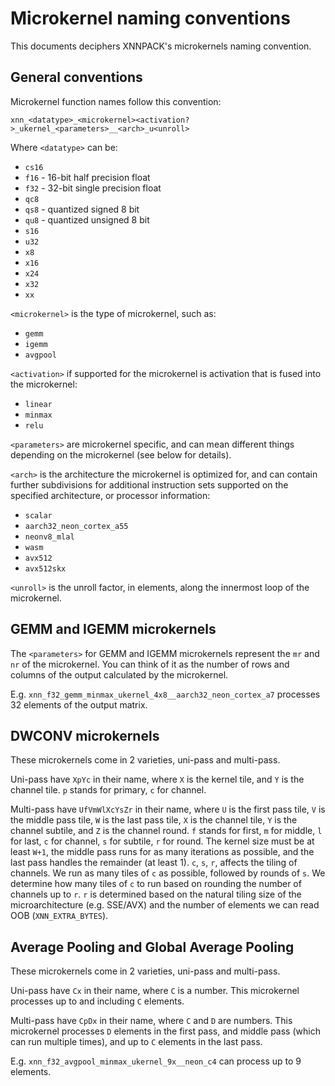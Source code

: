 # Microkernel naming conventions

This documents deciphers XNNPACK's microkernels naming convention.

## General conventions

Microkernel function names follow this convention:

`xnn_<datatype>_<microkernel><activation?>_ukernel_<parameters>__<arch>_u<unroll>`

Where `<datatype>` can be:

-   `cs16`
-   `f16` - 16-bit half precision float
-   `f32` - 32-bit single precision float
-   `qc8`
-   `qs8` - quantized signed 8 bit
-   `qu8` - quantized unsigned 8 bit
-   `s16`
-   `u32`
-   `x8`
-   `x16`
-   `x24`
-   `x32`
-   `xx`

`<microkernel>` is the type of microkernel, such as:

-   `gemm`
-   `igemm`
-   `avgpool`

`<activation>` if supported for the microkernel is activation that is fused into
the microkernel:

-   `linear`
-   `minmax`
-   `relu`

`<parameters>` are microkernel specific, and can mean different things depending
on the microkernel (see below for details).

`<arch>` is the architecture the microkernel is optimized for, and can contain
further subdivisions for additional instruction sets supported on the specified
architecture, or processor information:

-   `scalar`
-   `aarch32_neon_cortex_a55`
-   `neonv8_mlal`
-   `wasm`
-   `avx512`
-   `avx512skx`

`<unroll>` is the unroll factor, in elements, along the innermost loop of the
microkernel.

## GEMM and IGEMM microkernels

The `<parameters>` for GEMM and IGEMM microkernels represent the `mr` and `nr`
of the microkernel. You can think of it as the number of rows and columns of the
output calculated by the microkernel.

E.g. `xnn_f32_gemm_minmax_ukernel_4x8__aarch32_neon_cortex_a7` processes 32
elements of the output matrix.

## DWCONV microkernels

These microkernels come in 2 varieties, uni-pass and multi-pass.

Uni-pass have `XpYc` in their name, where `X` is the kernel tile, and `Y` is the
channel tile. `p` stands for primary, `c` for channel.

Multi-pass have `UfVmWlXcYsZr` in their name, where `U` is the first pass tile,
`V` is the middle pass tile, `W` is the last pass tile, `X` is the channel tile,
`Y` is the channel subtile, and `Z` is the channel round.  `f` stands for first,
`m` for middle, `l` for last, `c` for channel, `s` for subtile, `r` for round.
The kernel size must be at least `W+1`, the middle pass runs for as many
iterations as possible, and the last pass handles the remainder (at least 1).
`c`, `s`, `r`, affects the tiling of channels. We run as many tiles of `c` as
possible, followed by rounds of `s`. We determine how many tiles of `c` to run
based on rounding the number of channels up to `r`. `r` is determined based on
the natural tiling size of the microarchitecture (e.g. SSE/AVX) and the number
of elements we can read OOB (`XNN_EXTRA_BYTES`).

## Average Pooling and Global Average Pooling

These microkernels come in 2 varieties, uni-pass and multi-pass.

Uni-pass have `Cx` in their name, where `C` is a number. This microkernel
processes up to and including `C` elements.

Multi-pass have `CpDx` in their name, where `C` and `D` are numbers. This
microkernel processes `D` elements in the first pass, and middle pass (which can
run multiple times), and up to `C` elements in the last pass.

E.g. `xnn_f32_avgpool_minmax_ukernel_9x__neon_c4` can process up to 9 elements.
